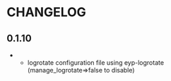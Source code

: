 # CHANGELOG

## 0.1.10

* * logrotate configuration file using eyp-logrotate (manage_logrotate=>false to disable)
